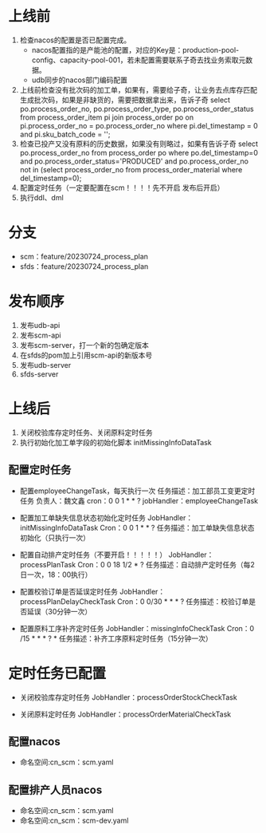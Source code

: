 # 上线前

1. 检查nacos的配置是否已配置完成。
    * nacos配置指的是产能池的配置，对应的Key是：production-pool-config、capacity-pool-001，若未配置需要联系子奇去找业务索取元数据。
    * udb同步的nacos部门编码配置
2. 上线前检查没有批次码的加工单，如果有，需要给子奇，让业务去点库存匹配生成批次码，如果是非缺货的，需要把数据拿出来，告诉子奇
   select po.process_order_no, po.process_order_type, po.process_order_status
   from process_order_item pi
   join process_order po on pi.process_order_no = po.process_order_no
   where pi.del_timestamp = 0
   and pi.sku_batch_code = '';
3. 检查已投产又没有原料的历史数据，如果没有则略过，如果有告诉子奇
   select po.process_order_no
   from process_order po
   where po.del_timestamp=0
   and po.process_order_status='PRODUCED'
   and po.process_order_no not in (select process_order_no from process_order_material where del_timestamp=0);
4. 配置定时任务（一定要配置在scm！！！！先不开启 发布后开启）
5. 执行ddl、dml

# 分支

- scm：feature/20230724_process_plan
- sfds：feature/20230724_process_plan

# 发布顺序

1. 发布udb-api
2. 发布scm-api
3. 发布scm-server，打一个新的包确定版本
4. 在sfds的pom加上引用scm-api的新版本号
5. 发布udb-server
7. sfds-server

# 上线后

1. 关闭校验库存定时任务、关闭原料定时任务
2. 执行初始化加工单字段的初始化脚本 initMissingInfoDataTask

## 配置定时任务

- 配置employeeChangeTask，每天执行一次 任务描述：加工部员工变更定时任务 负责人：魏文鑫 cron：0 0 1 * * ?
  jobHandler：employeeChangeTask

- 配置加工单缺失信息状态初始化定时任务
  JobHandler：initMissingInfoDataTask
  Cron：0 0 1 * * ?
  任务描述：加工单缺失信息状态初始化（只执行一次）

- 配置自动排产定时任务（不要开启！！！！！）
  JobHandler：processPlanTask
  Cron：0 0 18 1/2 * ?
  任务描述：自动排产定时任务（每2日一次，18：00执行）

- 配置校验订单是否延误定时任务
  JobHandler：processPlanDelayCheckTask
  Cron：0 0/30 * * * ?
  任务描述：校验订单是否延误（30分钟一次）

- 配置原料工序补齐定时任务
  JobHandler：missingInfoCheckTask
  Cron：0 /15 * * * ? *
  任务描述：补齐工序原料定时任务（15分钟一次）

# 定时任务已配置

- 关闭校验库存定时任务
  JobHandler：processOrderStockCheckTask

- 关闭原料定时任务
  JobHandler：processOrderMaterialCheckTask

## 配置nacos

- 命名空间:cn_scm：scm.yaml

## 配置排产人员nacos

- 命名空间:cn_scm：scm.yaml
- 命名空间:cn_scm：scm-dev.yaml






